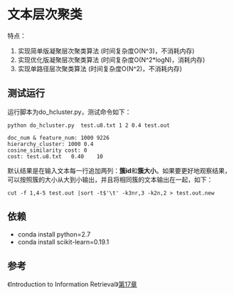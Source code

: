 # 文本层次聚类

特点：
1. 实现简单版凝聚层次聚类算法 (时间复杂度O(N^3)，不消耗内存)
2. 实现优化版凝聚层次聚类算法 (时间复杂度O(N^2*logN)，消耗内存)
3. 实现单路径层次聚类算法 (时间复杂度O(N^2)，不消耗内存)

## 测试运行

运行脚本为do_hcluster.py，测试命令如下：

    python do_hcluster.py  test.u8.txt 1 2 0.4 test.out
    
    doc_num & feature_num: 1000 9226
    hierarchy_cluster: 1000 0.4
    cosine_similarity cost: 0
    cost: test.u8.txt   0.40    10

默认结果是在输入文本每一行追加两列：**簇id**和**簇大小**。如果要更好地观察结果，可以按照簇的大小从大到小输出，并且将相同簇的文本输出在一起，如下：

    cut -f 1,4-5 test.out |sort -t$'\t' -k3nr,3 -k2n,2 > test.out.new

## 依赖

+ conda install python=2.7
+ conda install scikit-learn=0.19.1

## 参考

《Introduction to Information Retrieval》[第17章](https://nlp.stanford.edu/IR-book/)
